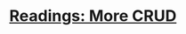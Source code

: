 # [Readings: More CRUD](https://github.com/codefellows/seattle-code-301d108/tree/main/class-13)

## 
